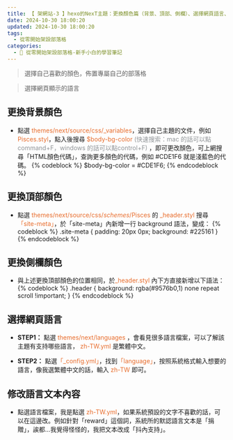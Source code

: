 ```yaml
---
title: 【 架網站-3 】hexo的NexT主題：更換顏色篇（背景、頂部、側欄）、選擇網頁語言、修改語言文本內容
date: 2024-10-30 18:00:20
updated: 2024-10-30 18:00:20
tags:
  - 從零開始架設部落格
categories: 
  - 🌴 從零開始架設部落格-新手小白的學習筆記
---
```

> 選擇自己喜歡的顏色，佈置專屬自己的部落格

> 選擇網頁顯示的語言
<!-- more -->
## 更換背景顏色
+ 點選 <font color=#E86D2D>themes/next/source/css/_variables</font>，選擇自己主題的文件，例如 <font color=#E86D2D>Pisces.styl</font>，點入後搜尋 <font color=#E86D2D>$body-bg-color</font><font color=#909497> (快速搜索：mac 的話可以點command+F，windows 的話可以點control+F)</font> ，即可更改顏色，可上網搜尋「HTML顏色代碼」，查詢更多顏色的代碼，例如 #CDE1F6 就是淺藍色的代碼。
  {% codeblock %}
  $body-bg-color                = #CDE1F6;
 {% endcodeblock %}

## 更換頂部顏色
+ 點選 <font color=#E86D2D>themes/next/source/css/_schemes_/Pisces</font> 的 <font color=#E86D2D>_header.styl </font>搜尋<font color=#E86D2D>「site-meta」</font>，於「site-meta」內新增一行 background 語法，變成：
{% codeblock %}
.site-meta {
  padding: 20px 0px;
  background: #225161
}
{% endcodeblock %}

## 更換側欄顏色
+ 與上述更換頂部顏色的位置相同，於<font color=#E86D2D>_header.styl </font>內下方直接新增以下語法：
{% codeblock %}
.header { 
  background: rgba(#9576b0,1) none repeat scroll !important; 
}
{% endcodeblock %}

## 選擇網頁語言
+ **STEP1：**
點選 <font color=#E86D2D>themes/next/languages</font> ，會看見很多語言檔案，可以了解該主題有支持哪些語言， <font color=#E86D2D>zh-TW.yml</font> 是繁體中文。

+ **STEP2：**
點選<font color=#E86D2D>「_config.yml」</font>，找到<font color=#E86D2D>「language」</font>，按照系統格式輸入想要的語言，像我選繁體中文的話，輸入 <font color=#E86D2D>zh-TW</font> 即可。

## 修改語言文本內容
+ 點選語言檔案，我是點選 <font color=#E86D2D>zh-TW.yml</font>，如果系統預設的文字不喜歡的話，可以在這邊改。例如針對「reward」這個詞，系統所的默認語言文本是「捐贈」，誒都...我覺得怪怪的，我把文本改成「抖內支持」。
